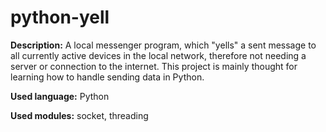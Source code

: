 # python-yell
**Description:** A local messenger program, which "yells" a sent message to all currently active devices in the local network, therefore not needing a server or connection to the internet. This project is mainly thought for learning how to handle sending data in Python.

**Used language:** Python

**Used modules:** socket, threading
